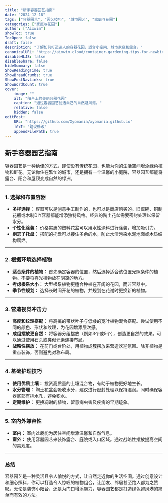 ```yaml
---
title: "新手容器园艺指南"
date: "2024-12-18"
tags: ["容器园艺", "园艺技巧", "城市园艺", "家庭与花园"]
categories: ["家庭与花园"]
author: ["Aixwim"]
showToc: true
TocOpen: false
draft: false
description: "了解如何打造迷人的容器花园，适合小空间、城市家庭和露台。"
canonicalURL: "https://aixwim.cloud/container-gardening-tips-for-newbies"
disableHLJS: false
disableShare: false
hideSummary: false
ShowReadingTime: true
ShowBreadCrumbs: true
ShowPostNavLinks: true
ShowWordCount: true
cover:
    image: ""
    alt: "阳台上的美丽容器花园"
    caption: "通过容器园艺创造自己的自然避风港。"
    relative: false
    hidden: false
editPost:
    URL: "https://github.com/Xyomania/xyomania.github.io"
    Text: "建议修改"
    appendFilePath: true
---
```


## 新手容器园艺指南  

容器园艺是一种绝佳的方式，即使没有传统花园，也能为你的生活空间增添绿色植物和鲜花。无论你住在繁忙的城市，还是拥有一个温馨的小庭院，容器园艺都能将露台、阳台和屋顶变成自然的绿洲。  

---

### 1. **选择和布置容器**  
- **多样选择：** 容器可以是创意手工制作的，也可以是商店购买的。旧瓷碗、铜制花瓶或木制DIY容器都能增添独特风格。经典的陶土花盆需要密封处理以保留水分。  
- **个性化涂装：** 价格实惠的塑料花盆可以用水性涂料进行涂装，增加吸引力。  
- **别忘了托盘：** 搭配的托盘可以接住多余的水，防止水渍污染水泥地面或木质结构腐烂。  

---

### 2. **根据环境选择植物**  
- **适合条件的植物：** 首先确定容器的位置，然后选择适合该位置光照条件的植物。不要将喜光植物放在阴凉的地方。  
- **考虑根系大小：** 大型根系植物更适合种植在开阔的花园，而非容器中。  
- **季节性规划：** 选择长时间开花的植物，并规划在花谢时更换新的植物。  

---

### 3. **营造视觉冲击力**  
- **高度和纹理搭配：** 将高挑的带状叶子与低矮的宽叶植物混合搭配。尝试使用不同的颜色、形状和纹理，为花园增添层次感。  
- **成组摆放更自然：** 将容器分组摆放（例如3个或5个），创造更自然的效果。可以通过使用石头或类似元素连接布局。  
- **战略性摆放：** 在前门或台阶处，用植物成簇摆放来营造欢迎氛围。除非植物是重点装饰，否则避免对称布局。  

---

### 4. **基础护理技巧**  
- **使用优质土壤：** 投资高质量的土壤混合物，有助于植物更好地生长。  
- **水分管理：** 陶土花盆会吸收水分，建议进行密封处理以保持湿润。同时确保容器底部有排水孔，避免积水。  
- **定期维护：** 更换凋谢的植物，留意病虫害及疾病的早期迹象。  

---

### 5. **室内外兼容性**  
- **室内：** 室内盆栽能为居住空间增添温馨和自然气息。  
- **室外：** 使用容器园艺来装饰露台、庭院或入口区域。通过战略性摆放提高空间的美观度。  

---

### 总结  

容器园艺是一种灵活且令人愉悦的方式，让自然走近你的生活空间。通过创意设计和细心照料，你可以打造令人惊叹的植物组合，让朋友、邻居甚至路人都为之赞叹。无论是装饰小阳台，还是为门口增添魅力，容器园艺都是打造绿色避风港的简单而有效的方法。  
